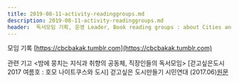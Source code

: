 ```yaml
---
title: 2019-08-11-activity-readinggroups.md
description: 2019-08-11-activity-readinggroups.md
header:  독서모임 기획, 운영 Leader, Book reading groups : about Cities and Architecture (2017)
---
```



모임 기록 [https://cbcbakak.tumblr.com](https://cbcbakak.tumblr.com)


관련 기고 <밤에 뭉치는 지식과 취향의 공동체, 직장인들의 독서모임> \[걷고싶은도시 2017 여름호 : 호모 나이트쿠스와 도시] 걷고싶은 도시만들기 시민연대 (2017.06)[원문](
http://www.dosi.or.kr/%ea%b1%b7%ea%b3%a0%ec%8b%b6%ec%9d%80%eb%8f%84%ec%8b%9c-2017-%ec%97%ac%eb%a6%84%ed%98%b8/)
